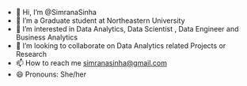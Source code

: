 - 👋 Hi, I’m @SimranaSinha
-  🌱 I’m a Graduate student at Northeastern University 
- 👀 I’m interested in Data Analytics, Data Scientist , Data Engineer and Business Analytics
- 💞️ I’m looking to collaborate on Data Analytics related Projects or Research
- 📫 How to reach me simranasinha@gmail.com
- 😄 Pronouns: She/her


<!---
SimranaSinha/SimranaSinha is a ✨ special ✨ repository because its `README.md` (this file) appears on your GitHub profile.
You can click the Preview link to take a look at your changes.
--->
